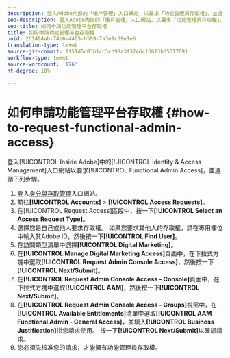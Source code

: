 ```yaml
---
description: 登入Adobe內部的「帳戶管理」入口網站，以要求「功能管理員存取權」，並遵循下列步驟。
seo-description: 登入Adobe內部的「帳戶管理」入口網站，以要求「功能管理員存取權」，並遵循下列步驟。
seo-title: 如何申請功能管理平台存取權
title: 如何申請功能管理平台存取權
uuid: 261494ab-74e6-4465-b599-7a3e9c39e1e6
translation-type: tm+mt
source-git-commit: 1f51d5c83b1cc3cd98a3f3246c13613bd5317091
workflow-type: tm+mt
source-wordcount: '176'
ht-degree: 10%

---
```



# 如何申請功能管理平台存取權 {#how-to-request-functional-admin-access}

登入[!UICONTROL Inside Adobe]中的[!UICONTROL Identity & Access Management]入口網站以要求[!UICONTROL Functional Admin Access]，並遵循下列步驟。

<!-- request-functional-admin-access.xml -->

1. 登入[身分與存取管理](https://iam.corp.adobe.com)入口網站。
2. 前往&#x200B;**[!UICONTROL Accounts]** > **[!UICONTROL Access Requests]**。
3. 在[!UICONTROL Request Access]區段中，按一下&#x200B;**[!UICONTROL Select an Access Request Type]**。
4. 選擇您是自己或他人要求存取權。 如果您要求其他人的存取權，請在專用欄位中輸入其Adobe ID，然後按一下&#x200B;**[!UICONTROL Find User]**。
5. 在訪問類型清單中選擇&#x200B;**[!UICONTROL Digital Marketing]**。
6. 在&#x200B;**[!UICONTROL Manage Digital Marketing Access]**&#x200B;頁面中，在下拉式方塊中選取&#x200B;**[!UICONTROL Request Admin Console Access]**，然後按一下&#x200B;**[!UICONTROL Next/Submit]**。
7. 在&#x200B;**[!UICONTROL Request Admin Console Access - Console]**&#x200B;頁面中，在下拉式方塊中選取&#x200B;**[!UICONTROL AAM]**，然後按一下&#x200B;**[!UICONTROL Next/Submit]**。
8. 在&#x200B;**[!UICONTROL Request Admin Console Access - Groups]**&#x200B;視窗中，在&#x200B;**[!UICONTROL Available Entitlements]**&#x200B;清單中選取&#x200B;**[!UICONTROL AAM Functional Admin - General Access]**，並填入&#x200B;**[!UICONTROL Business Justification]**&#x200B;供您請求使用。 按一下&#x200B;**[!UICONTROL Next/Submit]**&#x200B;以確認請求。
9. 您必須先核准您的請求，才能擁有功能管理員存取權。